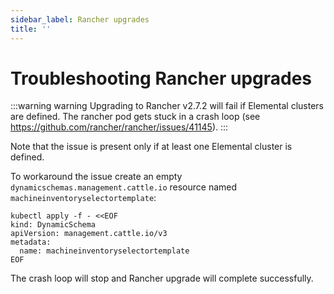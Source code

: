 ```yaml
---
sidebar_label: Rancher upgrades
title: ''
---
```


<head>
  <link rel="canonical" href="https://elemental.docs.rancher.com/troubleshooting-rancher-upgrades"/>
</head>

# Troubleshooting Rancher upgrades

:::warning warning
Upgrading to Rancher v2.7.2 will fail if Elemental clusters are defined. The rancher pod gets stuck in a crash loop (see https://github.com/rancher/rancher/issues/41145).
:::

Note that the issue is present only if at least one Elemental cluster is defined.

To workaround the issue create an empty `dynamicschemas.management.cattle.io` resource named `machineinventoryselectortemplate`:

```shell showLineNumbers
kubectl apply -f - <<EOF
kind: DynamicSchema
apiVersion: management.cattle.io/v3
metadata:
  name: machineinventoryselectortemplate
EOF

```

The crash loop will stop and Rancher upgrade will complete successfully.